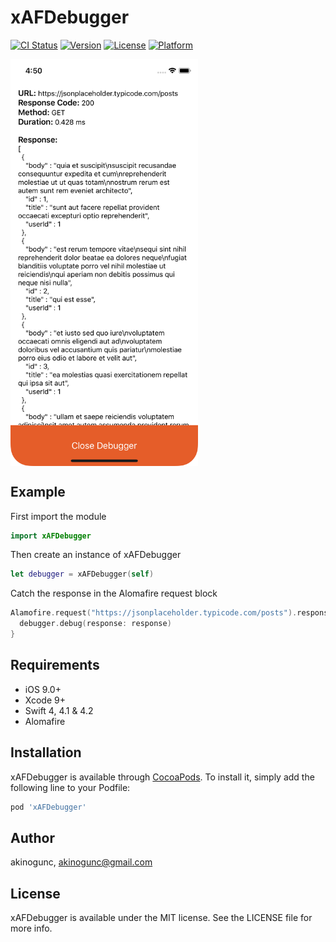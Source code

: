 # xAFDebugger

[![CI Status](https://img.shields.io/travis/akinogunc/xAFDebugger.svg?style=flat)](https://travis-ci.org/akinogunc/xAFDebugger)
[![Version](https://img.shields.io/cocoapods/v/xAFDebugger.svg?style=flat)](https://cocoapods.org/pods/xAFDebugger)
[![License](https://img.shields.io/cocoapods/l/xAFDebugger.svg?style=flat)](https://cocoapods.org/pods/xAFDebugger)
[![Platform](https://img.shields.io/cocoapods/p/xAFDebugger.svg?style=flat)](https://cocoapods.org/pods/xAFDebugger)

<img align="center" src="https://github.com/akinogunc/xAFDebugger/blob/master/ss.png?raw=true" width="300">

## Example

First import the module

```swift
import xAFDebugger
```

Then create an instance of xAFDebugger

```swift
let debugger = xAFDebugger(self)
```

Catch the response in the Alomafire request block

```swift
Alamofire.request("https://jsonplaceholder.typicode.com/posts").responseJSON { response in
  debugger.debug(response: response)
}
```


## Requirements

- iOS 9.0+
- Xcode 9+
- Swift 4, 4.1 & 4.2
- Alomafire


## Installation

xAFDebugger is available through [CocoaPods](https://cocoapods.org). To install
it, simply add the following line to your Podfile:

```ruby
pod 'xAFDebugger'
```

## Author

akinogunc, akinogunc@gmail.com

## License

xAFDebugger is available under the MIT license. See the LICENSE file for more info.

